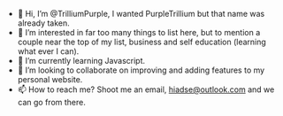 - 👋 Hi, I’m @TrilliumPurple, I wanted PurpleTrillium but that name was already taken.
- 👀 I’m interested in far too many things to list here, but to mention a couple near the top of my list, business and self education (learning what ever I can).  
- 🌱 I’m currently learning Javascript.
- 💞️ I’m looking to collaborate on improving and adding features to my personal website.
- 📫 How to reach me? Shoot me an email, hiadse@outlook.com and we can go from there.

<!---
TrilliumPurple/TrilliumPurple is a ✨ special ✨ repository because its `README.md` (this file) appears on your GitHub profile.
You can click the Preview link to take a look at your changes.
--->
